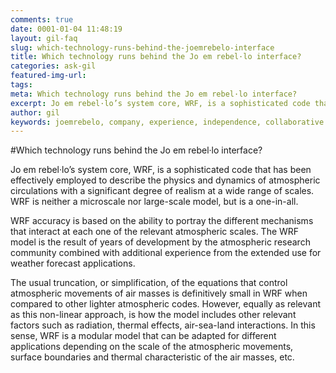 ```yaml
---
comments: true
date: 0001-01-04 11:48:19
layout: gil-faq
slug: which-technology-runs-behind-the-joemrebelo-interface
title: Which technology runs behind the Jo em rebel·lo interface?
categories: ask-gil
featured-img-url:
tags:
meta: Which technology runs behind the Jo em rebel·lo interface?
excerpt: Jo em rebel·lo’s system core, WRF, is a sophisticated code that has been effectively employed to describe the physics and dynamics of atmospheric
author: gil
keywords: joemrebelo, company, experience, independence, collaborative
---
```


#Which technology runs behind the Jo em rebel·lo interface?

Jo em rebel·lo’s system core, WRF, is a sophisticated code that has been effectively employed to describe the physics and dynamics of atmospheric circulations with a significant degree of realism at a wide range of scales. WRF is neither a microscale nor large-scale model, but is a one-in-all.

WRF accuracy is based on the ability to portray the different mechanisms that interact at each one of the relevant atmospheric scales. The WRF model is the result of years of development by the atmospheric research community combined with additional experience from the extended use for weather forecast applications.

The usual truncation, or simplification, of the equations that control atmospheric movements of air masses is definitively small in WRF when compared to other lighter atmospheric codes. However, equally as relevant as this non-linear approach, is how the model includes other relevant factors such as radiation, thermal effects, air-sea-land interactions. In this sense, WRF is a modular model that can be adapted for different applications depending on the scale of the atmospheric movements, surface boundaries and thermal characteristic of the air masses, etc.